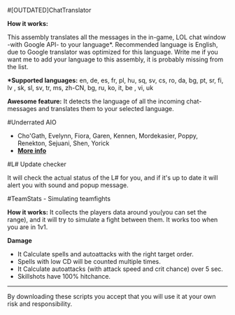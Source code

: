 #[OUTDATED]ChatTranslator

**How it works:**

This assembly translates all the messages in the in-game, LOL chat window -with Google API- to your language*.
Recommended language is English, due to Google translator was optimized for this language.
Write me if you want me to add your language to this assembly, it is probably missing from the list.

**\*Supported languages:**
en, de, es, fr, pl, hu, sq, sv, cs, ro, da, bg, pt, sr, fi,  lv , sk, sl, sv, tr, ms, zh-CN, bg, 
ru, ko, it,  be , vi, uk 

**Awesome feature:**
It detects the language of all the incoming chat-messages and translates them to your selected language.

#Underrated AIO
* Cho'Gath, Evelynn, Fiora, Garen, Kennen, Mordekasier, Poppy, Renekton, Sejuani, Shen, Yorick
* **[More info](http://www.joduska.me/forum/topic/8093-51underrated-champions-aio/)**

#L# Update checker

It will check the actual status of the L# for you, and if it's up to date it will alert you 
with sound and popup message.

#TeamStats - Simulating teamfights

**How it works:**
It collects the players data around you(you can set the range), and it will try to simulate a fight between them.
It works too when you are in 1v1.
 
**Damage**

- It Calculate spells and autoattacks with the right target order.
- Spells with low CD will be counted multiple times.
- It Calculate autoattacks (with attack speed and crit chance) over 5 sec.
- Skillshots have 100% hitchance.


<hr>

By downloading these scripts you accept that you will use it at your own risk and responsibility.
